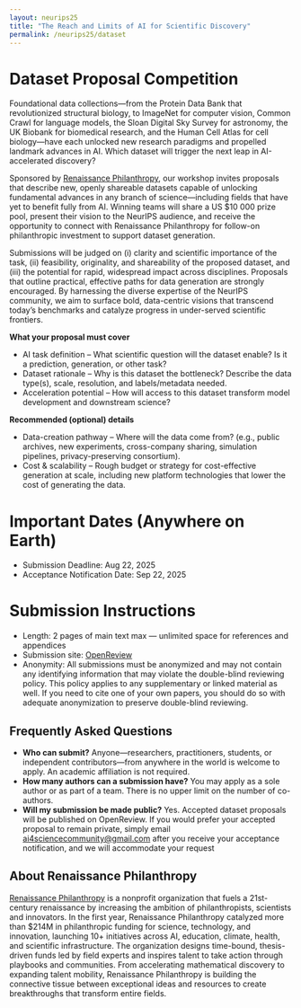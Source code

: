 ```yaml
---
layout: neurips25
title: "The Reach and Limits of AI for Scientific Discovery"
permalink: /neurips25/dataset
---
```


# Dataset Proposal Competition

Foundational data collections—from the Protein Data Bank that revolutionized structural biology, to ImageNet for computer vision, Common Crawl for language models, the Sloan Digital Sky Survey for astronomy, the UK Biobank for biomedical research, and the Human Cell Atlas for cell biology—have each unlocked new research paradigms and propelled landmark advances in AI. Which dataset will trigger the next leap in AI-accelerated discovery?

Sponsored by [Renaissance Philanthropy](http://www.renaissancephilanthropy.org), our workshop invites proposals that describe new, openly shareable datasets capable of unlocking fundamental advances in any branch of science—including fields that have yet to benefit fully from AI. Winning teams will share a US $10 000 prize pool, present their vision to the NeurIPS audience, and receive the opportunity to connect with Renaissance Philanthropy for follow-on philanthropic investment to support dataset generation.

Submissions will be judged on (i) clarity and scientific importance of the task, (ii) feasibility, originality, and shareability of the proposed dataset, and (iii) the potential for rapid, widespread impact across disciplines. Proposals that outline practical, effective paths for data generation are strongly encouraged. By harnessing the diverse expertise of the NeurIPS community, we aim to surface bold, data-centric visions that transcend today’s benchmarks and catalyze progress in under-served scientific frontiers.

**What your proposal must cover**
- AI task definition – What scientific question will the dataset enable? Is it a prediction, generation, or other task?
- Dataset rationale – Why is this dataset the bottleneck? Describe the data type(s), scale, resolution, and labels/metadata needed.
- Acceleration potential – How will access to this dataset transform model development and downstream science?

**Recommended (optional) details**
- Data-creation pathway – Where will the data come from? (e.g., public archives, new experiments, cross-company sharing, simulation pipelines, privacy-preserving consortium).
- Cost & scalability – Rough budget or strategy for cost-effective generation at scale, including new platform technologies that lower the cost of generating the data.

# Important Dates (Anywhere on Earth)

- Submission Deadline: Aug 22, 2025
- Acceptance Notification Date: Sep 22, 2025

# Submission Instructions
- Length: 2 pages of main text max — unlimited space for references and appendices
- Submission site: [OpenReview](https://openreview.net/group?id=NeurIPS.cc/2025/Workshop/AI4Science)
- Anonymity: All submissions must be anonymized and may not contain any identifying information that may violate the double-blind reviewing policy. This policy applies to any supplementary or linked material as well. If you need to cite one of your own papers, you should do so with adequate anonymization to preserve double-blind reviewing.

## Frequently Asked Questions
- **Who can submit?**
Anyone—researchers, practitioners, students, or independent contributors—from anywhere in the world is welcome to apply. An academic affiliation is not required.
- **How many authors can a submission have?**
You may apply as a sole author or as part of a team. There is no upper limit on the number of co-authors.
- **Will my submission be made public?**
Yes. Accepted dataset proposals will be published on OpenReview. If you would prefer your accepted proposal to remain private, simply email ai4sciencecommunity@gmail.com after you receive your acceptance notification, and we will accommodate your request

## About Renaissance Philanthropy
[Renaissance Philanthropy](http://www.renaissancephilanthropy.org) is a nonprofit organization that fuels a 21st-century renaissance by increasing the ambition of philanthropists, scientists and innovators. In the first year, Renaissance Philanthropy catalyzed more than $214M in philanthropic funding for science, technology, and innovation, launching 10+ initiatives across AI, education, climate, health, and scientific infrastructure. The organization designs time-bound, thesis-driven funds led by field experts and inspires talent to take action through  playbooks and communities. From accelerating mathematical discovery to expanding talent mobility, Renaissance Philanthropy is building the connective tissue between exceptional ideas and resources to create breakthroughs that transform entire fields. 
